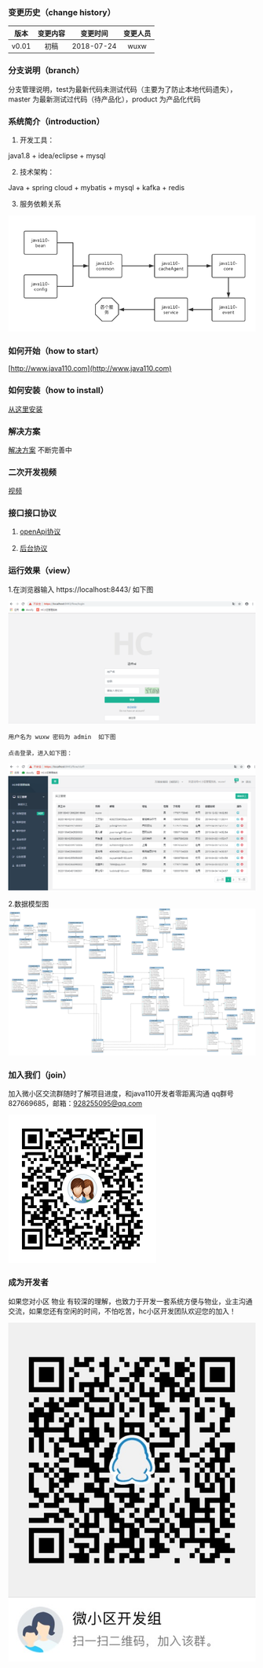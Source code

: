 ### 变更历史（change history）
版本|变更内容|变更时间|变更人员
:-: | :-: | :-: | :-:
v0.01|初稿|2018-07-24|wuxw

### 分支说明（branch）

分支管理说明，test为最新代码未测试代码（主要为了防止本地代码遗失），master 为最新测试过代码（待产品化），product 为产品化代码

### 系统简介（introduction）
1. 开发工具：

java1.8 + idea/eclipse + mysql 

2. 技术架构：

Java + spring cloud + mybatis + mysql + kafka + redis

3. 服务依赖关系

![image](dependencies.png)

### 如何开始（how to start）

[http://www.java110.com](http://www.java110.com)

### 如何安装（how to install）

[从这里安装](docs/install.md)

### 解决方案

[解决方案](https://docs.qq.com/doc/DQW9XWW50R3NjWmN6) 不断完善中

### 二次开发视频

[视频](https://pan.baidu.com/s/1hnw5u-rnsZrLJjzMVrhI6A)

### 接口接口协议

1. [openApi协议](docs/api/Readme.md)

2. [后台协议](docs/services/Readme.md)

### 运行效果（view）
1.在浏览器输入 https://localhost:8443/ 如下图

![image](WebService/doc/img/login.png)

    用户名为 wuxw 密码为 admin  如下图

    点击登录，进入如下图：
    
![image](WebService/doc/img/staff.png)

2.数据模型图
![image](dataModel.png)

### 加入我们（join）

加入微小区交流群随时了解项目进度，和java110开发者零距离沟通 qq群号 827669685，邮箱：928255095@qq.com

![image](MicroCommunity_qq.png)

### 成为开发者

如果您对小区 物业 有较深的理解，也致力于开发一套系统方便与物业，业主沟通交流，如果您还有空闲的时间，不怕吃苦，hc小区开发团队欢迎您的加入！

![image](join_me.JPG)


